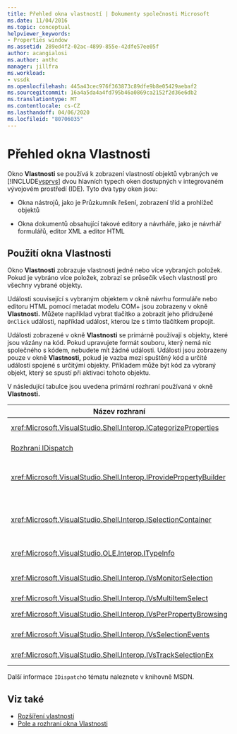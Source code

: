 ```yaml
---
title: Přehled okna vlastností | Dokumenty společnosti Microsoft
ms.date: 11/04/2016
ms.topic: conceptual
helpviewer_keywords:
- Properties window
ms.assetid: 289ed4f2-02ac-4899-855e-42dfe57ee05f
author: acangialosi
ms.author: anthc
manager: jillfra
ms.workload:
- vssdk
ms.openlocfilehash: 445a43cec976f363873c89dfe9b8e05429aebaf2
ms.sourcegitcommit: 16a4a5da4a4fd795b46a0869ca2152f2d36e6db2
ms.translationtype: MT
ms.contentlocale: cs-CZ
ms.lasthandoff: 04/06/2020
ms.locfileid: "80706035"
---
```

# <a name="properties-window-overview"></a>Přehled okna Vlastnosti
Okno **Vlastnosti** se používá k zobrazení vlastností objektů vybraných ve [!INCLUDE[vsprvs](../../code-quality/includes/vsprvs_md.md)] dvou hlavních typech oken dostupných v integrovaném vývojovém prostředí (IDE). Tyto dva typy oken jsou:

- Okna nástrojů, jako je Průzkumník řešení, zobrazení tříd a prohlížeč objektů

- Okna dokumentů obsahující takové editory a návrháře, jako je návrhář formulářů, editor XML a editor HTML

## <a name="using-the-properties-window"></a>Použití okna Vlastnosti
 Okno **Vlastnosti** zobrazuje vlastnosti jedné nebo více vybraných položek. Pokud je vybráno více položek, zobrazí se průsečík všech vlastností pro všechny vybrané objekty.

 Události související s vybraným objektem v okně návrhu formuláře nebo editoru HTML pomocí metadat modelu COM+ jsou zobrazeny v okně **Vlastnosti.** Můžete například vybrat tlačítko a zobrazit jeho přidružené `OnClick` události, například událost, kterou lze s tímto tlačítkem propojit.

 Události zobrazené v okně **Vlastnosti** se primárně používají s objekty, které jsou vázány na kód. Pokud upravujete formát souboru, který nemá nic společného s kódem, nebudete mít žádné události. Události jsou zobrazeny pouze v okně **Vlastnosti,** pokud je vazba mezi spuštěný kód a určité události spojené s určitými objekty. Příkladem může být kód za vybraný objekt, který se spustí při aktivaci tohoto objektu.

 V následující tabulce jsou uvedena primární rozhraní používaná v okně **Vlastnosti.**

|Název rozhraní|Popis|
|--------------------|-----------------|
|<xref:Microsoft.VisualStudio.Shell.Interop.ICategorizeProperties>|Poskytuje seznam kategorií do okna **Vlastnosti** a mapuje každou vlastnost na kategorii.|
|[Rozhraní IDispatch](/previous-versions/windows/desktop/api/oaidl/nn-oaidl-idispatch)|Zpřístupňuje metody a vlastnosti objektu programovacím nástrojům a dalším aplikacím, které podporují automatizaci.|
|<xref:Microsoft.VisualStudio.Shell.Interop.IProvidePropertyBuilder>|Poskytuje tři tečky (...) tlačítka s názvem *stavitelé,* které otevírají modální dialogová okna implementovaná samotným objektem. Používá se v případě, že uživatel do textového pole nelze snadno zadat hodnotu. Může být například použit k otevření výběru barev, který určuje hodnotu RGB pro vás.|
|<xref:Microsoft.VisualStudio.Shell.Interop.ISelectionContainer>|Poskytuje přístup k objektům používaným k aktualizaci informací zobrazených v okně **Vlastnosti.** <xref:Microsoft.VisualStudio.Shell.Interop.ISelectionContainer>implementována vspackages pro každé okno, které obsahuje volitelné objekty se souvisejícími vlastnostmi, které mají být zobrazeny.|
|<xref:Microsoft.VisualStudio.OLE.Interop.ITypeInfo>|Obsahuje informace o typu objektu, například metody rozhraní a pole struktury.|
|<xref:Microsoft.VisualStudio.Shell.Interop.IVsMonitorSelection>|Umožňuje VSPackages přijímat oznámení o událostech výběru a načíst informace o aktuální hierarchii projektu, položka, hodnota prvku a příkaz uI kontextu.|
|<xref:Microsoft.VisualStudio.Shell.Interop.IVsMultiItemSelect>|Poskytuje prostředí přístup k více výběrům.|
|<xref:Microsoft.VisualStudio.Shell.Interop.IVsPerPropertyBrowsing>|Slouží k poskytnutí lokalizovaných názvů u některých vlastností zobrazených v okně **Vlastnosti.**|
|<xref:Microsoft.VisualStudio.Shell.Interop.IVsSelectionEvents>|Upozorní registrované VSPackages změny aktuální výběr, hodnota prvku nebo příkaz umítek o kontextu.|
|<xref:Microsoft.VisualStudio.Shell.Interop.IVsTrackSelectionEx>|Upozorní prostředí na změnu aktuálního výběru a poskytuje přístup k informacím o hierarchii a položce týkajících se nového výběru.|

 Další informace `IDispatch`o tématu naleznete v knihovně MSDN.

## <a name="see-also"></a>Viz také
- [Rozšíření vlastností](../../extensibility/internals/extending-properties.md)
- [Pole a rozhraní okna Vlastnosti](../../extensibility/internals/properties-window-fields-and-interfaces.md)
